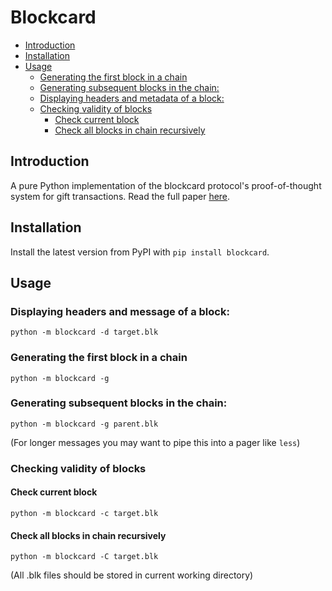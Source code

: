 # Blockcard



  - [ Introduction](#introduction)
  - [ Installation](#installation)
  - [ Usage](#usage)
    - [ Generating the first block in a chain](#generating-the-first-block-in-a-chain)
    - [ Generating subsequent blocks in the chain:](#generating-subsequent-blocks-in-the-chain)
    - [ Displaying headers and metadata of a block:](#displaying-headers-and-metadata-of-a-block)
    - [ Checking validity of blocks](#checking-validity-of-blocks)
      - [ Check current block](#check-current-block)
      - [ Check all blocks in chain recursively](#check-all-blocks-in-chain-recursively)

## Introduction
A pure Python implementation of the blockcard protocol's proof-of-thought system for gift transactions. Read the full paper [here](https://drive.google.com/file/d/1R2kP6jt5FqH2T9jSR1icVfcJkdFsLUht/view?usp=sharing).

## Installation

Install the latest version from PyPI with `pip install blockcard`.

## Usage

### Displaying headers and message of a block:

`python -m blockcard -d target.blk`

### Generating the first block in a chain

`python -m blockcard -g`

### Generating subsequent blocks in the chain:

`python -m blockcard -g parent.blk`

(For longer messages you may want to pipe this into a pager like `less`)

### Checking validity of blocks

#### Check current block

`python -m blockcard -c target.blk`

#### Check all blocks in chain recursively

`python -m blockcard -C target.blk`

(All .blk files should be stored in current working directory)
